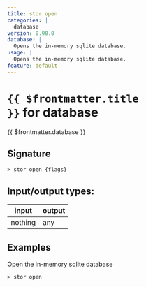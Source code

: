 ```yaml
---
title: stor open
categories: |
  database
version: 0.90.0
database: |
  Opens the in-memory sqlite database.
usage: |
  Opens the in-memory sqlite database.
feature: default
---
```


<!-- This file is automatically generated. Please edit the command in https://github.com/nushell/nushell instead. -->

# <code>{{ $frontmatter.title }}</code> for database

<div class='command-title'>{{ $frontmatter.database }}</div>

## Signature

`> stor open {flags} `

## Input/output types:

| input   | output |
| ------- | ------ |
| nothing | any    |

## Examples

Open the in-memory sqlite database

```nu
> stor open

```
